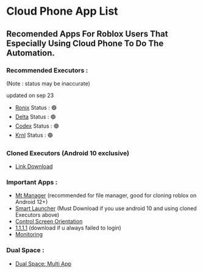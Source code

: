 # Cloud Phone App List

## Recomended Apps For Roblox Users That Especially Using Cloud Phone To Do The Automation.

### Recommended Executors :

(Note : status may be inaccurate)

updated on sep 23

- [Ronix](https://wearedevs.net/d/ronix) Status : 🟢
- [Delta](https://cdn.gloopup.net/file/Delta-2.692.843.apk) Status : 🟢
- [Codex](https://codex.lol/android) Status : 🟢
- [Krnl](https://filenetwork.vip/file/krnl_release_2.693.960_2025.10.6_51.apk) Status : 🟢

### Cloned Executors (Android 10 exclusive)

- [Link Download](https://gofile.io/d/SQ5n4H)

### Important Apps :

- [Mt Manager](https://d.apkpure.com/b/APK/bin.mt.plus?version=latest) (recommended for file manager, good for cloning roblox on Android 12+)
- [Smart Launcher](https://d.apkpure.com/b/APK/ginlemon.flowerfree?version=latest) (Must Download if you use android 10 and using cloned Executors above)
- [Control Screen Orientation](https://d.apkpure.com/b/APK/ahapps.controlthescreenorientation?version=latest)
- [1.1.1.1](https://s2.spiderdown.com/1.1.1.1/1.1.1.1%20v6.38.5%20%28Premium%29.apk) (download if u always failed to login)
- [Monitoring](https://en.softonic.com/download/cpu-gpu-meter-notification-monitor-stats/android/post-download/v/4.6.3?dt=internalDownload&_gl=1*arfahc*_gcl_au*ODgwNjA4MjMxLjE3NTk0NjkwMTM.)

### Dual Space :
- [Dual Space: Multi App](https://s2.spiderdown.com/Dual%20Space%20Multi/Dual%20Space%20v1.71.0.20%20%28ViP%29.apk)

